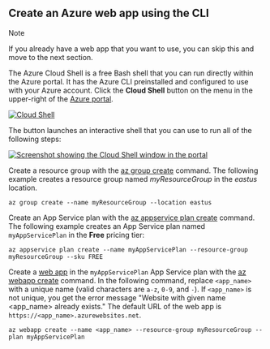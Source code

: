 ## Create an Azure web app using the CLI

> [!NOTE]
> If you already have a web app that you want to use, you can skip this and move to the next section.  

The Azure Cloud Shell is a free Bash shell that you can run directly within the Azure portal. It has the Azure CLI preinstalled and configured to use with your Azure account. Click the **Cloud Shell** button on the menu in the upper-right of the [Azure portal](https://portal.azure.com).

[![Cloud Shell](https://docs.microsoft.com/en-us/azure/includes/media/cloud-shell-try-it/cloud-shell-menu.png)](https://portal.azure.com)

The button launches an interactive shell that you can use to run all of the following steps:

[![Screenshot showing the Cloud Shell window in the portal](https://docs.microsoft.com/en-us/azure/includes/media/cloud-shell-try-it/cloud-shell-safari.png)](https://portal.azure.com)

Create a resource group with the [az group create](https://docs.microsoft.com/cli/azure/group#create) command. The following example creates a resource group named *myResourceGroup* in the *eastus* location.

```azurecli-interactive
az group create --name myResourceGroup --location eastus
```

Create an App Service plan with the [az appservice plan create](https://docs.microsoft.com/cli/azure/appservice/plan#create) command. The following example creates an App Service plan named `myAppServicePlan` in the **Free** pricing tier:

```azurecli-interactive
az appservice plan create --name myAppServicePlan --resource-group myResourceGroup --sku FREE
```

Create a [web app](https://docs.microsoft.com/en-us/azure/app-service-web/app-service-web-overview) in the `myAppServicePlan` App Service plan with the [az webapp create](https://docs.microsoft.com/cli/azure/webapp#create) command. In the following command, replace `<app_name>` with a unique name (valid characters are `a-z`, `0-9`, and `-`). If `<app_name>` is not unique, you get the error message "Website with given name <app_name> already exists." The default URL of the web app is `https://<app_name>.azurewebsites.net`.

```azurecli-interactive
az webapp create --name <app_name> --resource-group myResourceGroup --plan myAppServicePlan
```
